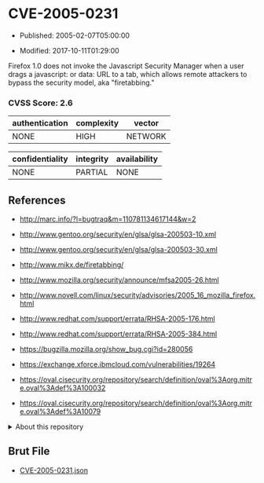 # CVE-2005-0231

- Published: 2005-02-07T05:00:00

- Modified: 2017-10-11T01:29:00

Firefox 1.0 does not invoke the Javascript Security Manager when a user drags a javascript: or data: URL to a tab, which allows remote attackers to bypass the security model, aka "firetabbing."

### CVSS Score: **2.6**

| authentication | complexity | vector |
| --- | --- | --- |
| NONE | HIGH | NETWORK |

| confidentiality | integrity | availability |
| --- | --- | --- |
| NONE | PARTIAL | NONE |

## References

* http://marc.info/?l=bugtraq&m=110781134617144&w=2

* http://www.gentoo.org/security/en/glsa/glsa-200503-10.xml

* http://www.gentoo.org/security/en/glsa/glsa-200503-30.xml

* http://www.mikx.de/firetabbing/

* http://www.mozilla.org/security/announce/mfsa2005-26.html

* http://www.novell.com/linux/security/advisories/2005_16_mozilla_firefox.html

* http://www.redhat.com/support/errata/RHSA-2005-176.html

* http://www.redhat.com/support/errata/RHSA-2005-384.html

* https://bugzilla.mozilla.org/show_bug.cgi?id=280056

* https://exchange.xforce.ibmcloud.com/vulnerabilities/19264

* https://oval.cisecurity.org/repository/search/definition/oval%3Aorg.mitre.oval%3Adef%3A100032

* https://oval.cisecurity.org/repository/search/definition/oval%3Aorg.mitre.oval%3Adef%3A10079

<details>
<summary>About this repository</summary> 

  This repository is part of the project [Live Hack CVE](https://github.com/Live-Hack-CVE). Main website can be found [www.live-hack.org](https://www.live-hack.org) 
  
  Made by [Sn0wAlice](https://github.com/Sn0wAlice) for the people that care about security and need to have a feed of the latest CVEs. Hope you enjoy it, don't forget to star the repo and follow me on [Twitter](https://twitter.com/Sn0wAlice) and [Github](https://github.com/Sn0wAlice). And that is my [personnal website](https://www.alice-snow.me/)

  - [Home Page](https://github.com/Live-Hack-CVE)
  - [Framework](https://github.com/Live-Hack-CVE/cve-framework)
  - [CVE database](https://github.com/Live-Hack-CVE/full_database)
  - [Changelog](https://github.com/Live-Hack-CVE/Changelog)
</details>

## Brut File

* [CVE-2005-0231.json](https://raw.githubusercontent.com/Live-Hack-CVE/full_database/main/cves/2005/CVE-2005-0231.json)

